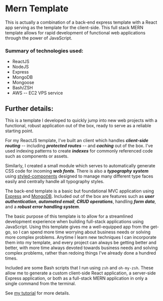 # Mern Template

This is actually a combination of a back-end express template with a React app serving as the template for the client-side. This full stack MERN template allows for rapid development of functional web applications through the power of JavaScript.

### Summary of technologies used:

- ReactJS
- NodeJS
- Express
- MongoDB
- Mongoose
- Bash/ZSH
- AWS -- EC2 VPS service

## Further details:

This is a template I developed to quickly jump into new web projects with a functional, robust application out of the box, ready to serve as a reliable starting point.

For my ReactJS template, I've built an client which handles **_client-side routing_** -- including **_protected routes_** -- and **_caching_** out of the box. I've used indexing patterns to create **_indexes_** for commonly referenced code such as components or assets.

Similarly, I created a small module which serves to automatically generate CSS code for incoming **_web fonts_**. There is also a **_typography system_** using [styled-components](https://styled-components.com/) designed to manage many different type faces easily and centrally handle all typography styles.

The back-end template is a basic but foundational MVC application using [Express](https://expressjs.com/) and [MongoDB](https://www.mongodb.com/). Included out of the box are features such as **_user authentication_**, **_automated email_**, **_CRUD operations_**, handling **_form data_**, and a **_robust error handling system_**.

The basic purpose of this template is to allow for a streamlined development experience when building full-stack applications using JavaScript. Using this template gives me a well-equipped app from the get-go, so I can spend more time worrying about business needs or solving more complex problems. Anytime I learn new techniques I can incorporate them into my template, and every project can always be getting better and better, with more time always devoted towards business needs and solving complex problems, rather than redoing things I've already done a hundred times.

Included are some Bash scripts that I run using `zsh` and `oh-my-zsh`. These allow me to generate a custom client-side React application, a server-side Express application, or both as a full-stack MERN application in only a single command from the terminal.

See [my tutorial](https://www.google.com) for more details.
